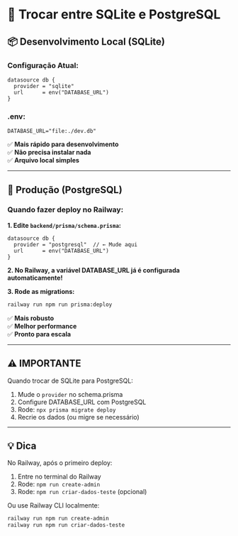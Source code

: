 # 🔄 Trocar entre SQLite e PostgreSQL

## 📦 **Desenvolvimento Local (SQLite)**

### **Configuração Atual:**
```prisma
datasource db {
  provider = "sqlite"
  url      = env("DATABASE_URL")
}
```

### **.env:**
```
DATABASE_URL="file:./dev.db"
```

✅ **Mais rápido para desenvolvimento**  
✅ **Não precisa instalar nada**  
✅ **Arquivo local simples**

---

## 🚀 **Produção (PostgreSQL)**

### **Quando fazer deploy no Railway:**

**1. Edite `backend/prisma/schema.prisma`:**
```prisma
datasource db {
  provider = "postgresql"  // ← Mude aqui
  url      = env("DATABASE_URL")
}
```

**2. No Railway, a variável DATABASE_URL já é configurada automaticamente!**

**3. Rode as migrations:**
```bash
railway run npm run prisma:deploy
```

✅ **Mais robusto**  
✅ **Melhor performance**  
✅ **Pronto para escala**

---

## ⚠️ **IMPORTANTE**

Quando trocar de SQLite para PostgreSQL:
1. Mude o `provider` no schema.prisma
2. Configure DATABASE_URL com PostgreSQL
3. Rode: `npx prisma migrate deploy`
4. Recrie os dados (ou migre se necessário)

---

## 💡 **Dica**

No Railway, após o primeiro deploy:
1. Entre no terminal do Railway
2. Rode: `npm run create-admin`
3. Rode: `npm run criar-dados-teste` (opcional)

Ou use Railway CLI localmente:
```bash
railway run npm run create-admin
railway run npm run criar-dados-teste
```

